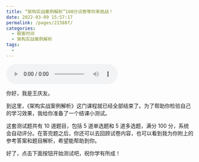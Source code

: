 ```yaml
---
title: “架构实战案例解析”100分试卷等你来挑战！
date: 2022-03-09 15:57:17
permalink: /pages/21588f/
categories:
  - 极客时间
  - 架构实战案例解析
tags:
  - 
---
```

<audio title="结课测试.“架构实战案例解析”100分试卷等你来挑战！" src="https://static001.geekbang.org/resource/audio/08/e6/08a1ef6669365908653e3232a5e9fde6.mp3" controls="controls"></audio> 
<p>你好，我是王庆友。</p><p>到这里，《架构实战案例解析》这门课程就已经全部结束了。为了帮助你检验自己的学习效果，我给你准备了一个结课小测试。</p><p>这套测试题共有 10 道题目，包括 5 道单选题和 5 道多选题，满分 100 分，系统会自动评分。在答完题之后，你还可以去回顾试卷内容，也可以看到我为你附上的参考答案和题目解析，希望能帮助到你。</p><p>好了，点击下面按钮开始测试吧，祝你学有所成！</p><p><a href="http://time.geekbang.org/quiz/intro?act_id=96&exam_id=198"><img src="https://static001.geekbang.org/resource/image/28/a4/28d1be62669b4f3cc01c36466bf811a4.png" alt=""></a></p><!-- [[[read_end]]] -->